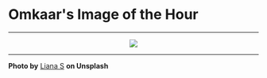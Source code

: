 # Omkaar's Image of the Hour

---

<div align="center">

<a href="https://unsplash.com/photos/hand-reaches-for-blossoms-in-black-and-white-7o3lN7zi1MA">
  <img src="https://images.unsplash.com/photo-1744276257840-0830967b1180?crop=entropy&cs=tinysrgb&fit=max&fm=jpg&ixid=M3w3NjA2Nzh8MHwxfHJhbmRvbXx8fHx8fHx8fDE3NTI0OTQ0MDB8&ixlib=rb-4.1.0&q=80&w=1080" style="max-width:100%; height:auto;">
</a>



</div>

---

**Photo by** [Liana S](https://unsplash.com/@cherstve_pechivo) **on Unsplash**
